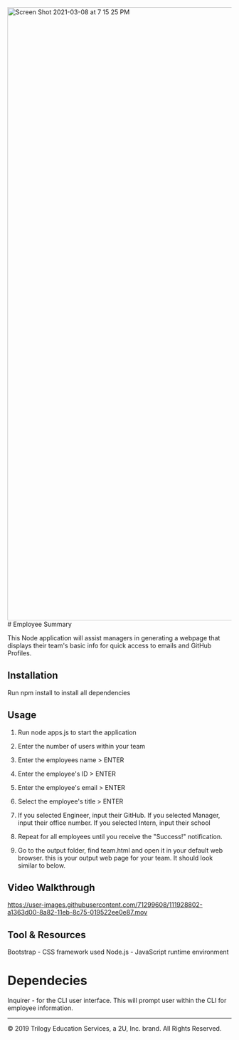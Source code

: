 <img width="1377" alt="Screen Shot 2021-03-08 at 7 15 25 PM" src="https://user-images.githubusercontent.com/71299608/111088267-5baec880-84f4-11eb-8c22-2d5924b259ce.png">
# Employee Summary

This Node application will assist managers in generating a webpage that displays their team's basic info for quick access to emails and GitHub Profiles.


## Installation

Run npm install to install all dependencies

## Usage 
1. Run node apps.js to start the application

2. Enter the number of users within your team

3. Enter the employees name > ENTER

4. Enter the employee's ID > ENTER

5. Enter the employee's email > ENTER

6. Select the employee's title > ENTER

7. If you selected Engineer, input their GitHub. If you selected Manager, input   their office number. If you selected Intern, input their school

8. Repeat for all employees until you receive the "Success!" notification.

9.  Go to the output folder, find team.html and open it in your default web browser. this is your output web page for your team. It should look similar to below.



## Video Walkthrough

https://user-images.githubusercontent.com/71299608/111928802-a1363d00-8a82-11eb-8c75-019522ee0e87.mov



## Tool & Resources

Bootstrap - CSS framework used 
Node.js - JavaScript runtime environment 

# Dependecies 
Inquirer - for the CLI user interface. This will prompt user within the CLI for employee information.

- - -
© 2019 Trilogy Education Services, a 2U, Inc. brand. All Rights Reserved.
